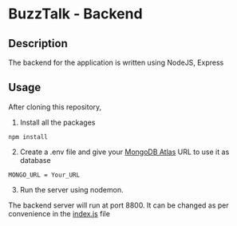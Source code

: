 # BuzzTalk - Backend

## Description
 The backend for the application is written using NodeJS, Express

## Usage
 After cloning this repository,
 1. Install all the packages
 ```
 npm install
 ```
 2. Create a .env file and give your [MongoDB Atlas](https://account.mongodb.com/account/login) URL to use it as database
 ```
 MONGO_URL = Your_URL
 ```
 3. Run the server using nodemon.

 The backend server will run at port 8800. It can be changed as per convenience in the [index.js](https://github.com/AlokMahalka/BuzzTalk_FB_clone/blob/master/api/index.js) file